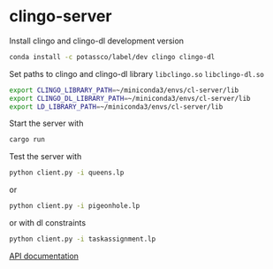 # clingo-server

Install clingo and clingo-dl development version

```sh
conda install -c potassco/label/dev clingo clingo-dl
```

Set paths to clingo and clingo-dl library `libclingo.so` `libclingo-dl.so`

```sh
export CLINGO_LIBRARY_PATH=~/miniconda3/envs/cl-server/lib
export CLINGO_DL_LIBRARY_PATH=~/miniconda3/envs/cl-server/lib
export LD_LIBRARY_PATH=~/miniconda3/envs/cl-server/lib
```

Start the server with

```sh
cargo run
```

Test the server with

```sh
python client.py -i queens.lp
```

or

```sh
python client.py -i pigeonhole.lp
```

or with dl constraints

```sh
python client.py -i taskassignment.lp
```

[API documentation](API.md)
